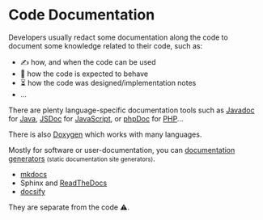 # Code Documentation

<div class="row row-cols-md-2"><div>

Developers usually redact some documentation along the code to document some knowledge related to their code, such as:

* ✍️ how, and when the code can be used
* 📝 how the code is expected to behave
* ⏳ how the code was designed/implementation notes
* ...

There are plenty language-specific documentation tools such as [Javadoc](/programming-languages/high-level/java/javadoc/index.md) for [Java](/programming-languages/high-level/java/_general/index.md), [JSDoc](https://jsdoc.app/about-getting-started.html) for [JavaScript](/programming-languages/web/javascript/_general/index.md), or [phpDoc](https://phpdoc.org/) for [PHP](/programming-languages/web/php/_general/index.md)...
</div><div>

There is also [Doxygen]() which works with many languages.

Mostly for software or user-documentation, you can [documentation generators](https://en.wikipedia.org/wiki/Comparison_of_documentation_generators) <small>(static documentation site generators)</small>. 

* [mkdocs](https://www.mkdocs.org/)
* Sphinx and [ReadTheDocs](https://docs.readthedocs.io/en/stable/index.html)
* [docsify](https://docsify.js.org/)

They are separate from the code ⚠️.
</div></div>